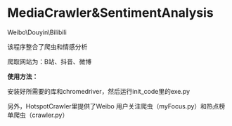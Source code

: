 # MediaCrawler&SentimentAnalysis
 Weibo\Douyin\Bilibili

该程序整合了爬虫和情感分析

爬取网站为：B站、抖音、微博

**使用方法：**

安装好所需要的库和chromedriver，然后运行init_code里的exe.py

另外，HotspotCrawler里提供了Weibo 用户关注爬虫（myFocus.py）和热点榜单爬虫（crawler.py）